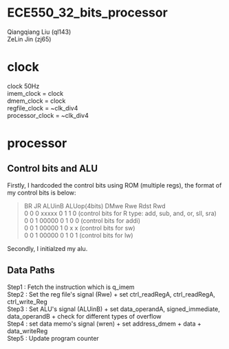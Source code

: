# ECE550_32_bits_processor
Qiangqiang Liu (ql143)  
ZeLin Jin (zj65)  

# clock
clock 50Hz  
imem_clock = clock  
dmem_clock = clock  
regfile_clock = ~clk_div4  
processor_clock = ~clk_div4  


# processor

## Control bits and ALU
Firstly, I hardcoded the control bits using ROM (multiple regs), the format of my control bits is below:  

>BR JR ALUinB ALUop(4bits) DMwe Rwe Rdst Rwd  
 0  0    0      xxxxx       0   1   1    0      (control bits for R type: add, sub, and, or, sll, sra)  
 0  0    1      00000       0   1   0    0      (control bits for addi)  
 0  0    1      00000       1   0   x    x      (control bits for sw)  
 0  0    1      00000       0   1   0    1      (control bits for lw)  
 
 
Secondly, I initialzed my alu.  

## Data Paths  
Step1 : Fetch the instruction which is q_imem   
Step2 : Set the reg file's signal (Rwe)  + set ctrl_readRegA, ctrl_readRegA, ctrl_write_Reg  
Step3 : Set ALU's signal (ALUinB)  +  set data_operandA, signed_immediate, data_operandB + check for different types of overflow    
Step4 : set data memo's signal (wren) + set address_dmem  +  data  +  data_writeReg  
Step5 : Update program counter  

